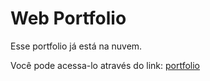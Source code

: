 # Web Portfolio

Esse portfolio já está na nuvem.

Você pode acessa-lo através do link: [portfolio](https://otvv.github.io/web-portfolio/ 'Web Portfolio')
